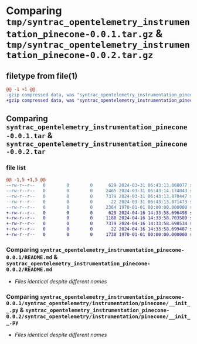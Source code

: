 # Comparing `tmp/syntrac_opentelemetry_instrumentation_pinecone-0.0.1.tar.gz` & `tmp/syntrac_opentelemetry_instrumentation_pinecone-0.0.2.tar.gz`

## filetype from file(1)

```diff
@@ -1 +1 @@
-gzip compressed data, was "syntrac_opentelemetry_instrumentation_pinecone-0.0.1.tar", max compression
+gzip compressed data, was "syntrac_opentelemetry_instrumentation_pinecone-0.0.2.tar", max compression
```

## Comparing `syntrac_opentelemetry_instrumentation_pinecone-0.0.1.tar` & `syntrac_opentelemetry_instrumentation_pinecone-0.0.2.tar`

### file list

```diff
@@ -1,5 +1,5 @@
--rw-r--r--   0        0        0      629 2024-03-31 06:43:13.868077 syntrac_opentelemetry_instrumentation_pinecone-0.0.1/README.md
--rw-r--r--   0        0        0     2465 2024-03-31 06:43:14.174043 syntrac_opentelemetry_instrumentation_pinecone-0.0.1/pyproject.toml
--rw-r--r--   0        0        0     7379 2024-03-31 06:43:13.870447 syntrac_opentelemetry_instrumentation_pinecone-0.0.1/syntrac_opentelemetry/instrumentation/pinecone/__init__.py
--rw-r--r--   0        0        0       22 2024-03-31 06:43:13.871473 syntrac_opentelemetry_instrumentation_pinecone-0.0.1/syntrac_opentelemetry/instrumentation/pinecone/version.py
--rw-r--r--   0        0        0     2364 1970-01-01 00:00:00.000000 syntrac_opentelemetry_instrumentation_pinecone-0.0.1/PKG-INFO
+-rw-r--r--   0        0        0      629 2024-04-16 14:33:58.696498 syntrac_opentelemetry_instrumentation_pinecone-0.0.2/README.md
+-rw-r--r--   0        0        0     1188 2024-04-16 14:33:58.703589 syntrac_opentelemetry_instrumentation_pinecone-0.0.2/pyproject.toml
+-rw-r--r--   0        0        0     7379 2024-04-16 14:33:58.698534 syntrac_opentelemetry_instrumentation_pinecone-0.0.2/syntrac_opentelemetry/instrumentation/pinecone/__init__.py
+-rw-r--r--   0        0        0       22 2024-04-16 14:33:58.699487 syntrac_opentelemetry_instrumentation_pinecone-0.0.2/syntrac_opentelemetry/instrumentation/pinecone/version.py
+-rw-r--r--   0        0        0     1730 1970-01-01 00:00:00.000000 syntrac_opentelemetry_instrumentation_pinecone-0.0.2/PKG-INFO
```

### Comparing `syntrac_opentelemetry_instrumentation_pinecone-0.0.1/README.md` & `syntrac_opentelemetry_instrumentation_pinecone-0.0.2/README.md`

 * *Files identical despite different names*

### Comparing `syntrac_opentelemetry_instrumentation_pinecone-0.0.1/syntrac_opentelemetry/instrumentation/pinecone/__init__.py` & `syntrac_opentelemetry_instrumentation_pinecone-0.0.2/syntrac_opentelemetry/instrumentation/pinecone/__init__.py`

 * *Files identical despite different names*


